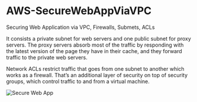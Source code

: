 # AWS-SecureWebAppViaVPC
Securing Web Application via VPC, Firewalls, Submets, ACLs 


It consists a private subnet for web servers and one public subnet for proxy servers. The proxy servers absorb most of the traffic by responding with the latest version of the page they have in their cache, and they forward traffic to the private web servers. 

Network ACLs restrict traffic that goes from one subnet to another which works as a firewall. That’s an additional layer of security on top of security groups, which control traffic to and from a virtual machine.


![Secure Web App](arch.png)
